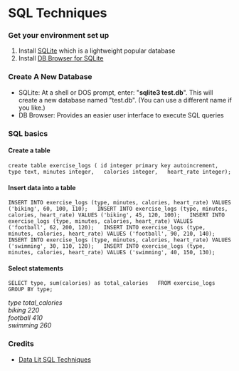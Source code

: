 # SQL Techniques

### Get your environment set up

1. Install [SQLite](https://www.sqlite.org/quickstart.html) which is a lightweight popular database
2. Install [DB Browser for SQLite](https://sqlitebrowser.org/dl/)

### Create A New Database

* SQLite: At a shell or DOS prompt, enter: "**sqlite3 test.db**". This will create a new database named "test.db". \(You can use a different name if you like.\)
* DB Browser: Provides an easier user interface to execute SQL queries

### SQL basics

#### Create a table

`create table exercise_logs ( id integer primary key autoincrement,  
type text, minutes integer,  
calories integer,  
heart_rate integer);`

#### Insert data into a table

`INSERT INTO exercise_logs (type, minutes, calories, heart_rate) VALUES ('biking', 60, 100, 110);  
INSERT INTO exercise_logs (type, minutes, calories, heart_rate) VALUES ('biking', 45, 120, 100);  
INSERT INTO exercise_logs (type, minutes, calories, heart_rate) VALUES ('football', 62, 200, 120);  
INSERT INTO exercise_logs (type, minutes, calories, heart_rate) VALUES ('football', 90, 210, 140);  
INSERT INTO exercise_logs (type, minutes, calories, heart_rate) VALUES ('swimming', 30, 110, 120);  
INSERT INTO exercise_logs (type, minutes, calories, heart_rate) VALUES ('swimming', 40, 150, 130);`

#### Select statements

`SELECT type, sum(calories) as total_calories  
FROM exercise_logs   
GROUP BY type;`

_type total\_calories  
biking 220  
football 410   
swimming 260_

### Credits

* [Data Lit SQL Techniques](https://www.theschool.ai/courses/data-lit/lessons/sql-techniques-for-hospital-database-management/)







